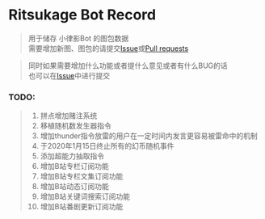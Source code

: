 # Ritsukage Bot Record  

> 用于储存 小律影Bot 的图包数据  
> 需要增加新图、图包的请提交[Issue](https://github.com/BAKAOLC/RitsukageBotRecord/issues)或[Pull requests](https://github.com/BAKAOLC/RitsukageBotRecord/pulls)  

> 同时如果需要增加什么功能或者提什么意见或者有什么BUG的话  
> 也可以在[Issue](https://github.com/BAKAOLC/RitsukageBotRecord/issues)中进行提交  

### TODO:  
> 1. 拼点增加赌注系统  
> 2. 移植随机数发生器指令  
> 3. 增加thunder指令放雷的用户在一定时间内发言更容易被雷命中的机制  
> 4. 于2020年1月15日终止所有的幻币随机事件  
> 5. 添加超能力抽取指令  
> 6. 增加B站专栏订阅功能  
> 7. 增加B站专栏文集订阅功能  
> 8. 增加B站动态订阅功能  
> 9. 增加B站关键词搜索订阅功能  
> 10. 增加B站番剧更新订阅功能  